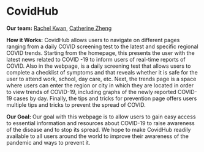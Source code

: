 # CovidHub
**Our team:** [Rachel Kwan](https://github.com/rkwan05), [Catherine Zheng](https://github.com/Catou-Z)

**How it Works:**
CovidHub allows users to navigate on different pages ranging from a daily COVID screening test to the latest and specific regional COVID trends. Starting from the homepage, this presents the user with the latest news related to COVID -19 to inform users of real-time reports of COVID. Also in the webpage, is a daily screening test that allows users to complete a checklist of symptoms and that reveals whether it is safe for the user to attend work, school, day care, etc. Next, the trends page is a space where users can enter the region or city in which they are located in order to view trends of COVID-19, including graphs of the newly reported COVID-19 cases by day. Finally, the tips and tricks for prevention page offers users multiple tips and tricks to prevent the spread of COVID.

**Our Goal:**
Our goal with this webpage is to allow users to gain easy access to essential information and resources about COVID-19 to raise awareness of the disease and to stop its spread. We hope to make CovidHub readily available to all users around the world to improve their awareness of the pandemic and ways to prevent it. 
